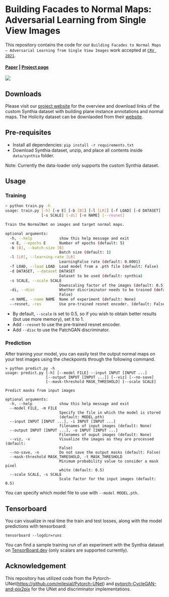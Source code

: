 # Building Facades to Normal Maps: Adversarial Learning from Single View Images

This repository contains the code for our `Building Facades to Normal Maps – Adversarial Learning from Single View Images` work accepted at [`CRV 2021`](https://www.computerrobotvision.org/).

#### [Paper]() | [Project page](https://mukulkhanna.github.io/building-facade-normal-estimation-crv/) 

![](https://user-images.githubusercontent.com/24846546/116396614-39260400-a843-11eb-9161-213e53e93c77.png)


## Downloads

Please visit our [project website](https://mukulkhanna.github.io/bf2normalnet/) for the overview and download links of the custom Synthia dataset with building plane instance annotations and normal maps. The Holicity dataset can be downlaoded from their [website](https://holicity.io
).

## Pre-requisites

- Install all dependencies: `pip install -r requirements.txt`
- Download Synthia dataset, unzip, and place all contents inside `data/synthia` folder.

Note: Currently the data-loader only supports the custom Synthia dataset.


## Usage

### Training

```bash
> python train.py -h
usage: train.py [-h] [-e E] [-b [B]] [-l [LR]] [-f LOAD] [-d DATASET]
                [-s SCALE] [-di] [-n NAME] [--resnet]

Train the NormalNet on images and target normal maps.

optional arguments:
  -h, --help            show this help message and exit
  -e E, --epochs E      Number of epochs (default: 5)
  -b [B], --batch-size [B]
                        Batch size (default: 1)
  -l [LR], --learning-rate [LR]
                        LearningFalse rate (default: 0.0001)
  -f LOAD, --load LOAD  Load model from a .pth file (default: False)
  -d DATASET, --dataset DATASET
                        Dataset to be used (default: synthia)
  -s SCALE, --scale SCALE
                        Downscaling factor of the images (default: 0.5)
  -di, --disc           Whether discriminator needs to be trained (default:
                        False)
  -n NAME, --name NAME  Name of experiment (default: None)
  --resnet, -res        Use pre-trained resnet encoder. (default: False)

```
- By default, `--scale` is set to 0.5, so if you wish to obtain better results (but use more memory), set it to 1.
- Add `--resnet` to use the pre-trained resnet encoder.
- Add `--disc` to use the PatchGAN discriminator.


### Prediction

After training your model, you can easily test the output normal maps on your test images using the checkpoints through the following command.

```shell script
> python predict.py -h
usage: predict.py [-h] [--model FILE] --input INPUT [INPUT ...]
                  [--output INPUT [INPUT ...]] [--viz] [--no-save]
                  [--mask-threshold MASK_THRESHOLD] [--scale SCALE]

Predict masks from input images

optional arguments:
  -h, --help            show this help message and exit
  --model FILE, -m FILE
                        Specify the file in which the model is stored
                        (default: MODEL.pth)
  --input INPUT [INPUT ...], -i INPUT [INPUT ...]
                        filenames of input images (default: None)
  --output INPUT [INPUT ...], -o INPUT [INPUT ...]
                        Filenames of ouput images (default: None)
  --viz, -v             Visualize the images as they are processed (default:
                        False)
  --no-save, -n         Do not save the output masks (default: False)
  --mask-threshold MASK_THRESHOLD, -t MASK_THRESHOLD
                        Minimum probability value to consider a mask pixel
                        white (default: 0.5)
  --scale SCALE, -s SCALE
                        Scale factor for the input images (default: 0.5)
```
You can specify which model file to use with `--model MODEL.pth`.


## Tensorboard
You can visualize in real time the train and test losses, along with the model predictions with tensorboard:

`tensorboard --logdir=runs`

You can find a sample training run of an experiment with the Synthia dataset on [TensorBoard.dev](https://tensorboard.dev/experiment/d0MFnNlHRYKvq6oeOSp3YA/) (only scalars are supported currently).


## Acknowledgement

This repository has utilized code from the Pytorch-UNet(https://github.com/milesial/Pytorch-UNet) and [pytorch-CycleGAN-and-pix2pix](https://github.com/junyanz/pytorch-CycleGAN-and-pix2pix) for the UNet and discriminator implementations.
